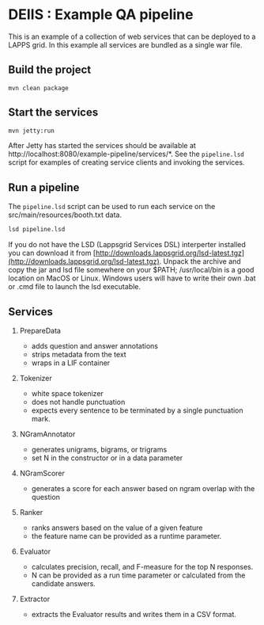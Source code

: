 # DEIIS : Example QA pipeline

This is an example of a collection of web services that can be deployed to a LAPPS grid.  In this example all services are bundled as a single war file.
 
## Build the project

```
mvn clean package

```

## Start the services

```bash
mvn jetty:run
```

After Jetty has started the services should be available at http://localhost:8080/example-pipeline/services/*.  See the `pipeline.lsd` script for examples of creating service clients and invoking the services.


## Run a pipeline

The `pipeline.lsd` script can be used to run each service on the src/main/resources/booth.txt data.  

```bash
lsd pipeline.lsd
```

If you do not have the LSD (Lappsgrid Services DSL) interperter installed you can download it from [http://downloads.lappsgrid.org/lsd-latest.tgz](http://downloads.lappsgrid.org/lsd-latest.tgz).  Unpack the archive and copy the jar and lsd file somewhere on your $PATH; /usr/local/bin is a good location on MacOS or Linux.  Windows users will have to write their own .bat or .cmd file to launch the lsd executable.
 
## Services

1. PrepareData
	- adds question and answer annotations
	- strips metadata from the text
	- wraps in a LIF container

1. Tokenizer
	- white space tokenizer
	- does not handle punctuation
	- expects every sentence to be terminated by a single punctuation mark.

1. NGramAnnotator
	- generates unigrams, bigrams, or trigrams
    - set N in the constructor or in a data parameter
    
1. NGramScorer
	- generates a score for each answer based on ngram overlap with the question

1. Ranker
	- ranks answers based on the value of a given feature
	- the feature name can be provided as a runtime parameter.

1. Evaluator
	- calculates precision, recall, and F-measure for the top N responses.
	- N can be provided as a run time parameter or calculated from the candidate answers.

1. Extractor
    - extracts the Evaluator results and writes them in a CSV format.
    
    